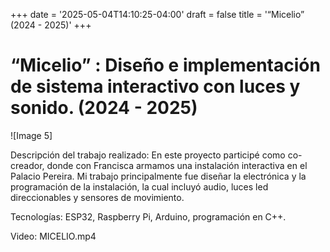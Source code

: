 +++
date = '2025-05-04T14:10:25-04:00'
draft = false
title = '“Micelio” (2024 - 2025)'
+++
# “Micelio” : Diseño e implementación de sistema interactivo con luces y sonido. (2024 - 2025)

![Image 5]

Descripción del trabajo realizado: En este proyecto participé como co-creador, donde con Francisca armamos una instalación interactiva en el Palacio Pereira. Mi trabajo principalmente fue diseñar la electrónica y la programación de la instalación, la cual incluyó audio, luces led direccionables y sensores de movimiento.

Tecnologías: ESP32, Raspberry Pi, Arduino, programación en C++.

Video: MICELIO.mp4

